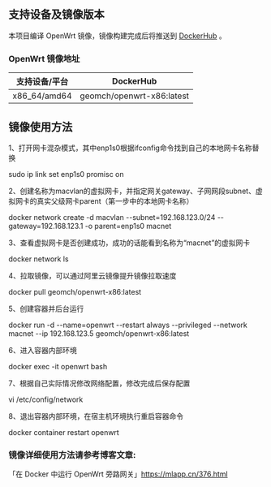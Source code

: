 ## 支持设备及镜像版本

本项目编译 OpenWrt 镜像，镜像构建完成后将推送到 [DockerHub](https://hub.docker.com/r/geomch/openwrt) 。


### OpenWrt 镜像地址

|  支持设备/平台  |        DockerHub        |
| :-------------: | :---------------------: |
|  x86_64/amd64   | geomch/openwrt-x86:latest |

## 镜像使用方法

1、打开网卡混杂模式，其中enp1s0根据ifconfig命令找到自己的本地网卡名称替换

sudo ip link set enp1s0 promisc on

2、创建名称为macvlan的虚拟网卡，并指定网关gateway、子网网段subnet、虚拟网卡的真实父级网卡parent（第一步中的本地网卡名称）

docker network create -d macvlan --subnet=192.168.123.0/24 --gateway=192.168.123.1 -o parent=enp1s0 macnet

3、查看虚拟网卡是否创建成功，成功的话能看到名称为“macnet”的虚拟网卡

docker network ls

4、拉取镜像，可以通过阿里云镜像提升镜像拉取速度

docker pull geomch/openwrt-x86:latest

5、创建容器并后台运行

docker run -d --name=openwrt --restart always --privileged --network macnet --ip 192.168.123.5 geomch/openwrt-x86:latest

6、进入容器内部环境

docker exec -it openwrt bash

7、根据自己实际情况修改网络配置，修改完成后保存配置

vi /etc/config/network

8、退出容器内部环境，在宿主机环境执行重启容器命令

docker container restart openwrt

### 镜像详细使用方法请参考博客文章:

「在 Docker 中运行 OpenWrt 旁路网关」<https://mlapp.cn/376.html>